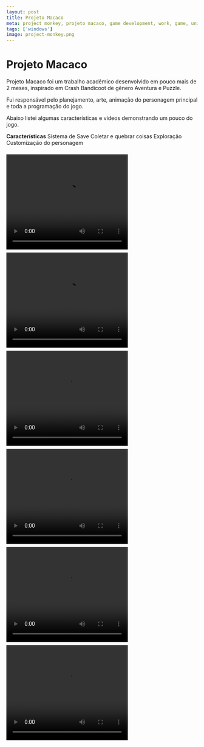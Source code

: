 ```yaml
---
layout: post
title: Projeto Macaco
meta: project monkey, projeto macaco, game development, work, game, unity
tags: ['windows']
image: project-monkey.png
---
```


# Projeto Macaco #

<p>Projeto Macaco foi um trabalho acadêmico desenvolvido em pouco mais de 2 meses, inspirado em Crash Bandicoot de gênero Aventura e Puzzle.

Fui responsável pelo planejamento, arte, animação do personagem principal e toda a programação do jogo.

Abaixo listei algumas características e vídeos demonstrando um pouco do jogo.

<b>Características</b>
Sistema de Save
Coletar e quebrar coisas
Exploração
Customização do personagem


<video width="320" height="250" style="float:left;margin: 8px 10px 0 0" controls>
  <source src="http://yuriwithowsky.github.io/video/CustomScene.mp4" type="video/mp4">
  <legend>Costumização do Personagem</legend>
</video>

<video width="320" height="250" style="float:left;margin: 8px 10px 0 0" controls>
  <source src="http://yuriwithowsky.github.io/video/CustomScene.mp4" type="video/mp4">
</video>

<video width="320" height="250" style="float:left;margin: 8px 10px 0 0" controls>
  <source src="http://yuriwithowsky.github.io/video/CustomScene.mp4" type="video/mp4">
</video>

<video width="320" height="250" style="float:left;margin: 8px 10px 0 0" controls>
  <source src="http://yuriwithowsky.github.io/video/CustomScene.mp4" type="video/mp4">
</video>

<video width="320" height="250" style="float:left;margin: 8px 10px 0 0" controls>
  <source src="http://yuriwithowsky.github.io/video/CustomScene.mp4" type="video/mp4">
</video>

<video width="320" height="250" style="float:left;margin: 8px 10px 0 0" controls>
  <source src="http://yuriwithowsky.github.io/video/CustomScene.mp4" type="video/mp4">
</video></p>